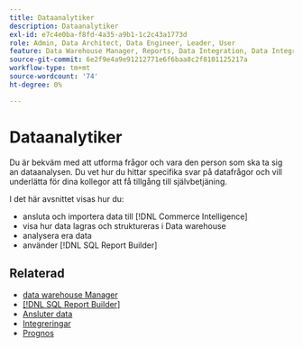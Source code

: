```yaml
---
title: Dataanalytiker
description: Dataanalytiker
exl-id: e7c4e0ba-f8fd-4a35-a9b1-1c2c43a1773d
role: Admin, Data Architect, Data Engineer, Leader, User
feature: Data Warehouse Manager, Reports, Data Integration, Data Integration
source-git-commit: 6e2f9e4a9e91212771e6f6baa8c2f8101125217a
workflow-type: tm+mt
source-wordcount: '74'
ht-degree: 0%

---
```


# Dataanalytiker

Du är bekväm med att utforma frågor och vara den person som ska ta sig an dataanalysen. Du vet hur du hittar specifika svar på datafrågor och vill underlätta för dina kollegor att få tillgång till självbetjäning.

I det här avsnittet visas hur du:
* ansluta och importera data till [!DNL Commerce Intelligence]
* visa hur data lagras och struktureras i Data warehouse
* analysera era data
* använder [!DNL SQL Report Builder]

## Relaterad

* [data warehouse Manager](../mbi/data-analyst/data-warehouse-mgr/tour-dwm.md)
* [[!DNL SQL Report Builder]](data-analyst/dev-reports/sql-rpt-bldr.md)
* [Ansluter data](../mbi/data-analyst/importing-data/connecting-data/connecting-data.md)
* [Integreringar](../mbi/data-analyst/importing-data/integrations/magento.md)
* [Prognos](../mbi/data-analyst/analysis/forecasting.md)
